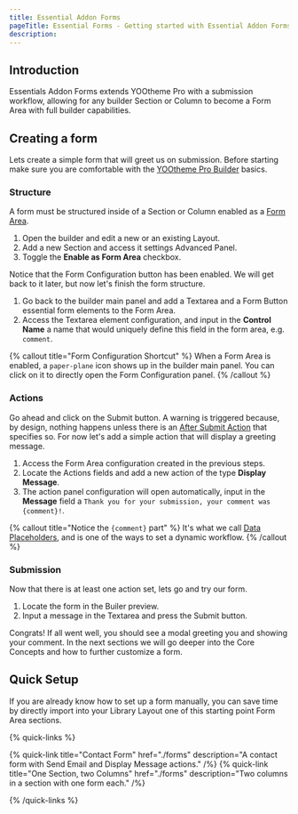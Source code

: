 ```yaml
---
title: Essential Addon Forms
pageTitle: Essential Forms - Getting started with Essential Addon Forms for YOOtheme Pro
description:
---
```


## Introduction

Essentials Addon Forms extends YOOtheme Pro with a submission workflow, allowing for any builder Section or Column to become a Form Area with full builder capabilities.

## Creating a form

Lets create a simple form that will greet us on submission. Before starting make sure you are comfortable with the [YOOtheme Pro Builder](https://yootheme.com/support/yootheme-pro/joomla/page-builder) basics.

### Structure

A form must be structured inside of a Section or Column enabled as a [Form Area](./forms/concept#form-area).

1. Open the builder and edit a new or an existing Layout.
1. Add a new Section and access it settings Advanced Panel.
1. Toggle the **Enable as Form Area** checkbox.

Notice that the Form Configuration button has been enabled. We will get back to it later, but now let's finish the form structure.

1. Go back to the builder main panel and add a Textarea and a Form Button essential form elements to the Form Area.
1. Access the Textarea element configuration, and input in the **Control Name** a name that would uniquely define this field in the form area, e.g. `comment`.

{% callout title="Form Configuration Shortcut" %}
When a Form Area is enabled, a `paper-plane` icon shows up in the builder main panel. You can click on it to directly open the Form Configuration panel.
{% /callout %}

### Actions

Go ahead and click on the Submit button. A warning is triggered because, by design, nothing happens unless there is an [After Submit Action](./after-submit-actions) that specifies so. For now let's add a simple action that will display a greeting message.

1. Access the Form Area configuration created in the previous steps.
1. Locate the Actions fields and add a new action of the type **Display Message**.
1. The action panel configuration will open automatically, input in the **Message** field a `Thank you for your submission, your comment was {comment}!`.

{% callout title="Notice the `{comment}` part" %}
It's what we call [Data Placeholders](./submission#data-placeholders), and is one of the ways to set a dynamic workflow.
{% /callout %}

### Submission

Now that there is at least one action set, lets go and try our form.

1. Locate the form in the Builer preview.
1. Input a message in the Textarea and press the Submit button.

Congrats! If all went well, you should see a modal greeting you and showing your comment. In the next sections we will go deeper into the Core Concepts and how to further customize a form.

## Quick Setup

If you are already know how to set up a form manually, you can save time by directly import into your Library Layout one of this starting point Form Area sections.

{% quick-links %}

{% quick-link title="Contact Form" href="./forms" description="A contact form with Send Email and Display Message actions." /%}
{% quick-link title="One Section, two Columns" href="./forms" description="Two columns in a section with one form each." /%}

{% /quick-links %}
